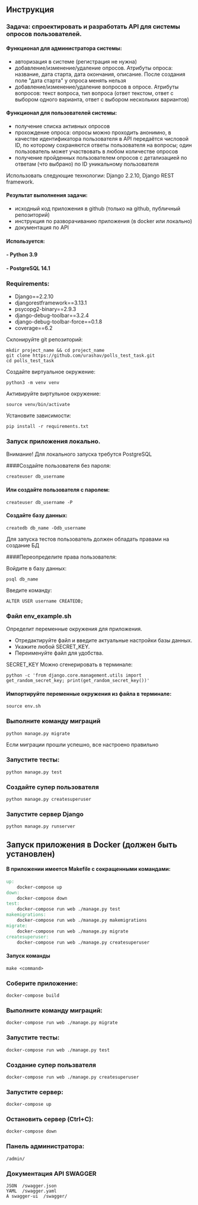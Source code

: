 ## Инструкция

### Задача: спроектировать и разработать API для системы опросов пользователей.

#### Функционал для администратора системы:

- авторизация в системе (регистрация не нужна)
- добавление/изменение/удаление опросов. Атрибуты опроса: название, дата старта, дата окончания, описание. После создания поле "дата старта" у опроса менять нельзя
- добавление/изменение/удаление вопросов в опросе. Атрибуты вопросов: текст вопроса, тип вопроса (ответ текстом, ответ с выбором одного варианта, ответ с выбором нескольких вариантов)

#### Функционал для пользователей системы:

- получение списка активных опросов
- прохождение опроса: опросы можно проходить анонимно, в качестве идентификатора пользователя в API передаётся числовой ID, по которому сохраняются ответы пользователя на вопросы; один пользователь может участвовать в любом количестве опросов
- получение пройденных пользователем опросов с детализацией по ответам (что выбрано) по ID уникальному пользователя

Использовать следующие технологии: Django 2.2.10, Django REST framework.

#### Результат выполнения задачи:
- исходный код приложения в github (только на github, публичный репозиторий)
- инструкция по разворачиванию приложения (в docker или локально)
- документация по API


#### Используется:
#### - Python 3.9
#### - PostgreSQL 14.1

### Requirements:
- Django==2.2.10
- djangorestframework==3.13.1
- psycopg2-binary==2.9.3
- django-debug-toolbar==3.2.4
- django-debug-toolbar-force==0.1.8
- coverage==6.2


Склонируйте git репозиторий:
```shell
mkdir project_name && cd project_name
git clone https://github.com/urashav/polls_test_task.git
cd polls_test_task
```
Создайте виртуальное окружение:

```shell
python3 -m venv venv
```

Активируйте виртульное окружение:
```shell
source venv/bin/activate
```

Установите зависимости:
```shell
pip install -r requirements.txt
```

### Запуск приложения локально.

Внимание! Для локального запуска требутся PostgreSQL

####Создайте пользователя без пароля:
```shell
createuser db_username
```

#### Или создайте пользователя с паролем:
```shell
createuser db_username -P
```

#### Создайте базу данных:
```shell
createdb db_name -Odb_username
```

Для запуска тестов пользователь должен обладать правами на создание БД

####Переопределите права пользователя:

Войдите в базу данных:
```shell
psql db_name
```

Введите команду:
```
ALTER USER username CREATEDB;
```

### Файл env_example.sh

Определит переменные окружения для приложения.
- Отредактируйте файл и введите актуальные настройки базы данных.
- Укажите любой SECRET_KEY.
- Переименуйте файл для удобства.

SECRET_KEY Можно сгенерировать в терминале:

```shell
python -c 'from django.core.management.utils import get_random_secret_key; print(get_random_secret_key())'
```

#### Импортируйте переменные окружения из файла в терминале:

```shell
source env.sh
```

### Выполните команду миграций
```shell
python manage.py migrate
```
Если миграции прошли успешно, все настроено правильно

### Запустите тесты:
```shell
python manage.py test
```

### Создайте супер пользователя
```shell
python manage.py createsuperuser
```

### Запустите сервер Django
```shell
python manage.py runserver
```

## Запуск приложения в Docker (должен быть установлен)

#### В приложении имеется Makefile с сокращенными командами:

```makefile
up:
	docker-compose up
down:
	docker-compose down
test:
	docker-compose run web ./manage.py test
makemigrations:
	docker-compose run web ./manage.py makemigrations
migrate:
	docker-compose run web ./manage.py migrate
createsuperuser:
	docker-compose run web ./manage.py createsuperuser
```

#### Запуск команды
```shell
make <command>
```


### Соберите приложение:
```shell
docker-compose build
```

### Выполните команду миграций:

```shell
docker-compose run web ./manage.py migrate
```

### Запустите тесты:
```shell
docker-compose run web ./manage.py test
```

### Создание супер пользвателя

```shell
docker-compose run web ./manage.py createsuperuser
```

### Запустите сервер:

```shell
docker-compose up
```

### Остановить сервер (Ctrl+C):

```shell
docker-compose down
```

### Панель администратора:
```djangourlpath
/admin/
```

### Документация API SWAGGER
```djangourlpath
JSON  /swagger.json
YAML  /swagger.yaml
A swagger-ui  /swagger/
```
